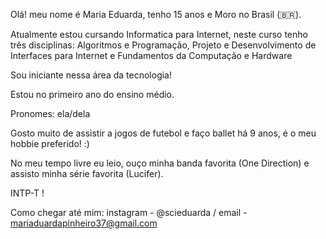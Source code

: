 ﻿Olá! meu nome é Maria Eduarda, tenho 15 anos e Moro no Brasil (🇧🇷).

Atualmente estou cursando Informatica para Internet, neste curso tenho três 
disciplinas: Algoritmos e Programação, Projeto e Desenvolvimento de Interfaces
para Internet e Fundamentos da Computação e Hardware

Sou iniciante nessa área da tecnologia!	

Estou no primeiro ano do ensino médio.

Pronomes: ela/dela

Gosto muito de assistir a jogos de futebol e faço ballet há 9 anos, é o meu hobbie preferido! :)

No meu tempo livre eu leio, ouço minha banda favorita (One Direction) e assisto 
minha série favorita (Lucifer).

INTP-T !

Como chegar até mim: instagram - @scieduarda  /  email - mariaduardapinheiro37@gmail.com



